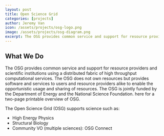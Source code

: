 ```yaml
---
layout: post
title: Open Science Grid
categories: [projects]
author: Jeremy Van
icon: /assets/projects/osg-logo.png
image: /assets/projects/osg-diagram.png
excerpt: The OSG provides common service and support for resource providers and scientific institutions using a distributed fabric of high throughput computational services.
---
```


## What We Do
The OSG provides common service and support for resource providers and scientific
institutions using a distributed fabric of high throughput computational
services. The OSG does not own resources but provides software and services to
users and resource providers alike to enable the opportunistic usage and
sharing of resources. The OSG is jointly funded by the Department of Energy and
the National Science Foundation. here for a two-page printable overview of OSG.

The Open Science Grid (OSG) supports science such as:
- High Energy Physics
- Structural Biology
- Community VO (multiple sciences): OSG Connect
